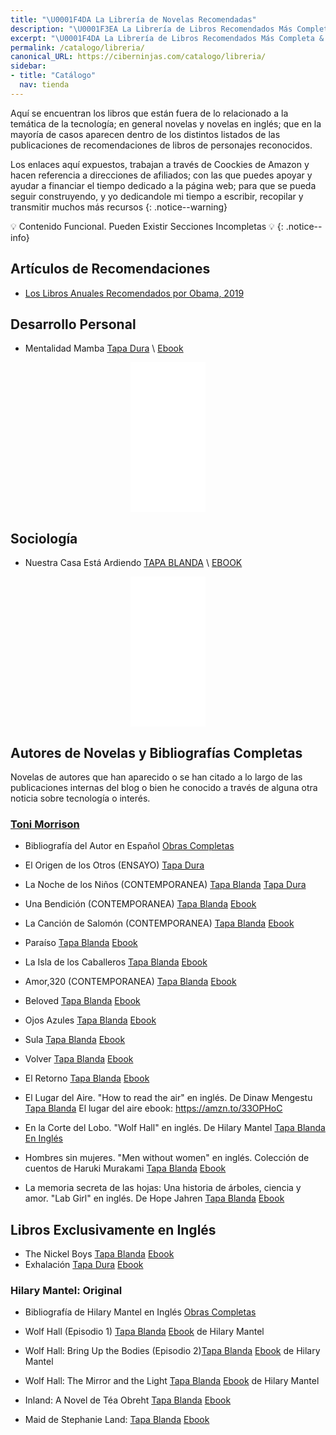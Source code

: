 ```yaml
---
title: "\U0001F4DA La Librería de Novelas Recomendadas"
description: "\U0001F3EA La Librería de Libros Recomendados Más Completa & Mucho Más"
excerpt: "\U0001F4DA La Librería de Libros Recomendados Más Completa & Mucho Más"
permalink: /catalogo/libreria/
canonical_URL: https://ciberninjas.com/catalogo/libreria/
sidebar:
- title: "Catálogo"
  nav: tienda
---
```


Aquí se encuentran los libros que están fuera de lo relacionado a la temática de la tecnología; en general novelas y novelas en inglés; que en la mayoría de casos aparecen dentro de los distintos listados de las publicaciones de recomendaciones de libros de personajes reconocidos.

Los enlaces aqu&iacute; expuestos, trabajan a trav&eacute;s de Coockies de Amazon y hacen referencia a direcciones de afiliados; con las que puedes apoyar y ayudar a financiar el tiempo dedicado a la p&aacute;gina web; para que se pueda seguir construyendo, y yo dedicandole mi tiempo a escribir, recopilar y transmitir muchos m&aacute;s recursos
{: .notice--warning}

💡 Contenido Funcional. Pueden Existir Secciones Incompletas 💡
{: .notice--info}

## Artículos de Recomendaciones

* [Los Libros Anuales Recomendados por Obama, 2019](/los-libros-de-obama-2019/)

## Desarrollo Personal

* Mentalidad Mamba [Tapa Dura](https://amzn.to/2pQYs1R) \ [Ebook](https://amzn.to/2M0QGv9)

<center><iframe style="width:120px;height:240px;" marginwidth="0" marginheight="0" scrolling="no" frameborder="0" src="//rcm-eu.amazon-adsystem.com/e/cm?lt1=_blank&bc1=000000&IS2=1&bg1=FFFFFF&fc1=000000&lc1=0000FF&t=ciberninjas07-21&language=es_ES&o=30&p=8&l=as4&m=amazon&f=ifr&ref=as_ss_li_til&asins=B07VPRRYPY&linkId=8e1682c9541cb9f986c4f46ef9b03c54"></iframe></center>

## Sociología

* Nuestra Casa Está Ardiendo [TAPA BLANDA](https://amzn.to/2MenQqY) \ [EBOOK](https://amzn.to/2qb7mHN)

<center><iframe style="width:120px;height:240px;" marginwidth="0" marginheight="0" scrolling="no" frameborder="0" src="//rcm-eu.amazon-adsystem.com/e/cm?lt1=_blank&bc1=000000&IS2=1&bg1=FFFFFF&fc1=000000&lc1=0000FF&t=ciberninjas07-21&language=es_ES&o=30&p=8&l=as4&m=amazon&f=ifr&ref=as_ss_li_til&asins=B07YGXHY6L&linkId=5bb79cfd2b05f3971e7522b7040a4df0"></iframe></center>

## Autores de Novelas y Bibliograf&iacute;as Completas

Novelas de autores que han aparecido o se han citado a lo largo de las publicaciones internas del blog o bien he conocido a través de alguna otra noticia sobre tecnología o interés.

### [Toni Morrison](#toni-morrison)

* Bibliograf&iacute;a del Autor en Espa&ntilde;ol [Obras Completas](https://amzn.to/2MziuIA)
* El Origen de los Otros (ENSAYO) [Tapa Dura](https://amzn.to/2ZgN2kd)
* La Noche de los Ni&ntilde;os (CONTEMPORANEA) [Tapa Blanda](https://amzn.to/2Zm6rAe) [Tapa Dura](https://amzn.to/2KNubZO)
* Una Bendici&oacute;n (CONTEMPORANEA) [Tapa Blanda](https://amzn.to/2TW8TMQ) [Ebook](https://amzn.to/2Np9Zzm)
* La Canci&oacute;n de Salom&oacute;n (CONTEMPORANEA) [Tapa Blanda](https://amzn.to/2Mw2WFt) [Ebook](https://amzn.to/2Zg2D3q)
* Para&iacute;so [Tapa Blanda](https://amzn.to/2MxjInE) [Ebook](https://amzn.to/2MArPj1)
* La Isla de los Caballeros [Tapa Blanda](https://amzn.to/2Nr2Lee) [Ebook](https://amzn.to/2NoxOY0)
* Amor,320 (CONTEMPORANEA) [Tapa Blanda](https://amzn.to/2TWwMUm) [Ebook](https://amzn.to/2ZmmVs7)
* Beloved [Tapa Blanda](https://amzn.to/2L38unG) [Ebook](https://amzn.to/31ZNYv8)
* Ojos Azules [Tapa Blanda](https://amzn.to/2L0ITeT) [Ebook](https://amzn.to/31Wyw2y)
* Sula [Tapa Blanda](https://amzn.to/2NpiH0v) [Ebook](https://amzn.to/2ZaRAgH)
* Volver [Tapa Blanda](https://amzn.to/321LZX7) [Ebook](https://amzn.to/2NtBEiv)
* El Retorno [Tapa Blanda](https://amzn.to/2Zg455S) [Ebook](https://amzn.to/2ZmrPoW)

* El Lugar del Aire. "How to read the air" en ingl&eacute;s. De Dinaw Mengestu [Tapa Blanda](https://amzn.to/2KNSRRW) El lugar del aire ebook: https://amzn.to/33OPHoC
* En la Corte del Lobo. "Wolf Hall" en ingl&eacute;s. De Hilary Mantel [Tapa Blanda](https://amzn.to/2MwBgQM) [En Ingl&eacute;s](#hilary-mantel--original)
* Hombres sin mujeres. "Men without women" en ingl&eacute;s. Colecci&oacute;n de cuentos de Haruki Murakami [Tapa Blanda](https://amzn.to/2L2mhuK) [Ebook](https://amzn.to/2ZmMtFs)
* La memoria secreta de las hojas: Una historia de &aacute;rboles, ciencia y amor. "Lab Girl" en ingl&eacute;s. De Hope Jahren [Tapa Blanda](https://amzn.to/2KOk5I6) [Ebook](https://amzn.to/2ZdeLag)

## Libros Exclusivamente en Ingl&eacute;s

* The Nickel Boys [Tapa Blanda](https://amzn.to/2Nr7Q6i) [Ebook](https://amzn.to/2MwrRbW)
* Exhalaci&oacute;n [Tapa Dura](https://amzn.to/2KQKJ3n) [Ebook](https://amzn.to/2L0tNpX)

### Hilary Mantel: Original

* Bibliograf&iacute;a de Hilary Mantel en Ingl&eacute;s [Obras Completas](https://amzn.to/2Npz25l)
* Wolf Hall (Episodio 1) [Tapa Blanda](https://amzn.to/2Nm0Rvn) [Ebook](https://amzn.to/2MADOx1) de Hilary Mantel
* Wolf Hall: Bring Up the Bodies (Episodio 2)[Tapa Blanda](https://amzn.to/2TUcafu) [Ebook](https://amzn.to/3204Xxo) de Hilary Mantel
* Wolf Hall: The Mirror and the Light [Tapa Blanda](https://amzn.to/2NrE6WI) [Ebook](https://amzn.to/320IoIz) de Hilary Mantel

* Inland: A Novel de T&eacute;a Obreht [Tapa Blanda](https://amzn.to/2NpysVe) [Ebook](https://amzn.to/2MviUjb)
* Maid de Stephanie Land: [Tapa Blanda](https://amzn.to/2ZmRuxR) [Ebook](https://amzn.to/2ZptsGp)

<!--
-  [Tapa Blanda]() [Ebook]() [Saber Más]()
-  [Tapa Blanda]() [Ebook]() [Saber Más]()
-  [Tapa Blanda]() [Ebook]() [Saber Más]()
-  [Tapa Blanda]() [Ebook]() [Saber Más]()
-  [Tapa Blanda]() [Ebook]() [Saber Más]()
-  [Tapa Blanda]() [Ebook]() [Saber Más]()
-  [Tapa Blanda]() [Ebook]() [Saber Más]()
-->